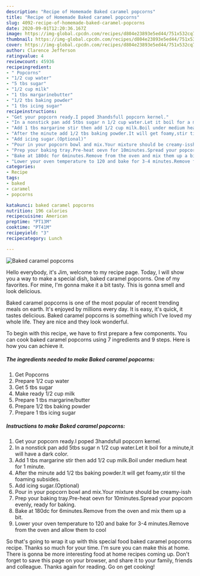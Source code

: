```yaml
---
description: "Recipe of Homemade Baked caramel popcorns"
title: "Recipe of Homemade Baked caramel popcorns"
slug: 4092-recipe-of-homemade-baked-caramel-popcorns
date: 2020-09-01T12:20:36.167Z
image: https://img-global.cpcdn.com/recipes/d804e23893e5ed44/751x532cq70/baked-caramel-popcorns-recipe-main-photo.jpg
thumbnail: https://img-global.cpcdn.com/recipes/d804e23893e5ed44/751x532cq70/baked-caramel-popcorns-recipe-main-photo.jpg
cover: https://img-global.cpcdn.com/recipes/d804e23893e5ed44/751x532cq70/baked-caramel-popcorns-recipe-main-photo.jpg
author: Clarence Jefferson
ratingvalue: 4
reviewcount: 45936
recipeingredient:
- " Popcorns"
- "1/2 cup water"
- "5 tbs sugar"
- "1/2 cup milk"
- "1 tbs margarinebutter"
- "1/2 tbs baking powder"
- "1 tbs icing sugar"
recipeinstructions:
- "Get your popcorn ready.I poped 3handsfull popcorn kernel."
- "In a nonstick pan add 5tbs sugar n 1/2 cup water.Let it boil for a minute,it will have a dark color."
- "Add 1 tbs margarine stir then add 1/2 cup milk.Boil under medium heat for 1 minute."
- "After the minute add 1/2 tbs baking powder.It will get foamy,stir til the foaming subsides."
- "Add icing sugar.(Optional)"
- "Pour in your popcorn bowl and mix.Your mixture should be creamy-issh"
- "Prep your baking tray.Pre-heat oevn for 10minutes.Spread your popcorn evenly, ready for baking."
- "Bake at 180dc for 6minutes.Remove from the oven and mix them up a bit."
- "Lower your oven temperature to 120 and bake for 3-4 minutes.Remove from the oven and allow them to cool"
categories:
- Recipe
tags:
- baked
- caramel
- popcorns

katakunci: baked caramel popcorns 
nutrition: 196 calories
recipecuisine: American
preptime: "PT13M"
cooktime: "PT41M"
recipeyield: "3"
recipecategory: Lunch

---
```



![Baked caramel popcorns](https://img-global.cpcdn.com/recipes/d804e23893e5ed44/751x532cq70/baked-caramel-popcorns-recipe-main-photo.jpg)

Hello everybody, it's Jim, welcome to my recipe page. Today, I will show you a way to make a special dish, baked caramel popcorns. One of my favorites. For mine, I'm gonna make it a bit tasty. This is gonna smell and look delicious.

Baked caramel popcorns is one of the most popular of recent trending meals on earth. It's enjoyed by millions every day. It is easy, it's quick, it tastes delicious. Baked caramel popcorns is something which I've loved my whole life. They are nice and they look wonderful.




To begin with this recipe, we have to first prepare a few components. You can cook baked caramel popcorns using 7 ingredients and 9 steps. Here is how you can achieve it.

<!--inarticleads1-->

##### The ingredients needed to make Baked caramel popcorns:

1. Get  Popcorns
1. Prepare 1/2 cup water
1. Get 5 tbs sugar
1. Make ready 1/2 cup milk
1. Prepare 1 tbs margarine/butter
1. Prepare 1/2 tbs baking powder
1. Prepare 1 tbs icing sugar




<!--inarticleads2-->

##### Instructions to make Baked caramel popcorns:

1. Get your popcorn ready.I poped 3handsfull popcorn kernel.
1. In a nonstick pan add 5tbs sugar n 1/2 cup water.Let it boil for a minute,it will have a dark color.
1. Add 1 tbs margarine stir then add 1/2 cup milk.Boil under medium heat for 1 minute.
1. After the minute add 1/2 tbs baking powder.It will get foamy,stir til the foaming subsides.
1. Add icing sugar.(Optional)
1. Pour in your popcorn bowl and mix.Your mixture should be creamy-issh
1. Prep your baking tray.Pre-heat oevn for 10minutes.Spread your popcorn evenly, ready for baking.
1. Bake at 180dc for 6minutes.Remove from the oven and mix them up a bit.
1. Lower your oven temperature to 120 and bake for 3-4 minutes.Remove from the oven and allow them to cool




So that's going to wrap it up with this special food baked caramel popcorns recipe. Thanks so much for your time. I'm sure you can make this at home. There is gonna be more interesting food at home recipes coming up. Don't forget to save this page on your browser, and share it to your family, friends and colleague. Thanks again for reading. Go on get cooking!

